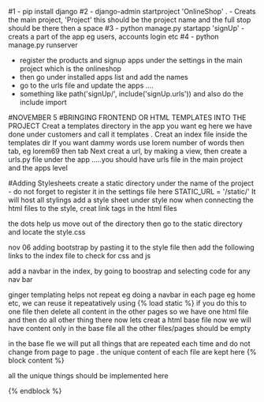 #1 - pip install django
#2 - django-admin startproject 'OnlineShop' .    - Creats the main project, 'Project' this should be the project name and the full stop should be there then a space
#3 - python manage.py startapp 'signUp'     - creats a part of the app eg users, accounts login etc
#4 - python manage.py runserver

- register the products and signup apps under the settings in the main project which is the onlineshop
- then go under installed apps list and add the names
- go to the urls file and update the apps ....
- something like path('signUp/', include('signUp.urls')) and also do the include import

#NOVEMBER 5
#BRINGING FRONTEND OR HTML TEMPLATES INTO THE PROJECT
Creat a templates directory in the app you want eg here we have done under customers and call it templates .
Creat an index file inside the templates dir
If you want dammy words use lorem number of words then tab, eg lorem69 then tab
Next creat a url, by making a view, then create a urls.py file under the app .....you should have urls file in the main project and the apps level

#Adding Stylesheets
create a static directory under the name of the project - do not forget to register it in the settings file here STATIC_URL = '/static/'
It will host all stylings
add a style sheet under style 
now when connecting the html files to the style, creat link tags in the html files  <link rel="stylesheet" href="../../static/style/style.css">

the dots help us move out of the directory then go to the static directory and locate the style.css


nov 06
adding bootstrap
by pasting it to the style file then add the following links to the index file to check for css and js
<link rel="stylesheet" href="../../static/style/bootstrap/css/bootstrap.min.css">
<link rel="stylesheet" href="../../static/style/bootstrap/js/bootstrap.min.js">

add a navbar in the index, by going to boostrap and selecting code for any nav bar


ginger templating
helps not repeat eg doing a navbar in each page eg home etc, we can reuse it repeatatively 
using {% load static %}
if you do this to one file then delete all content in the other pages so we have one html file and then do all other thing there
now lets creat a html base file 
now we will have content only in the base file all the other files/pages should be empty

in the base fle we will put all things that are repeated each time and do not change from page to page .
the unique content of each file are kept here 
{% block content %}

all the unique things should be implemented here

{% endblock %}











